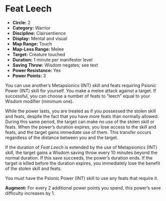 # Feat Leech

- **Circle:** 2
- **Category:** Warrior
- **Discipline:** Clairsentience
- **Display:** Mental and visual
- **Map Range:** Touch
- **Map-Less Range:** Melee
- **Target:** Creature touched
- **Duration:** 1 minute per manifester level
- **Saving Throw:** Wisdom negates; see text
- **Power Resistance:** Yes
- **Power Points:** 3

You can use another’s Metapsionics (INT) skill and feats requiring Psionic Power (INT) skill for yourself. You make a melee attack against a target. If successful, you can choose a number of feats to “leech” equal to your Wisdom modifier (minimum one).

While the power lasts, you are treated as if you possessed the stolen skill and feats, despite the fact that you have more feats than normally allowed. During this same period, the target can make no use of the stolen skill or feats. When the power’s duration expires, you lose access to the skill and feats, and the target gains immediate use of them. This transfer occurs regardless of the distance between you and the target.

If the duration of *Feat Leech* is extended by the use of Metapsionics (INT) skill, the target gains a Wisdom saving throw every 10 minutes beyond the normal duration. If this save succeeds, the power’s duration ends. If the target is killed before the duration expires, you immediately lose the benefit of the stolen skill and feats.

You must have the Psionic Power (INT) skill to use any feats that require it.

**Augment:** For every 2 additional power points you spend, this power’s save difficulty increases by 1. 
